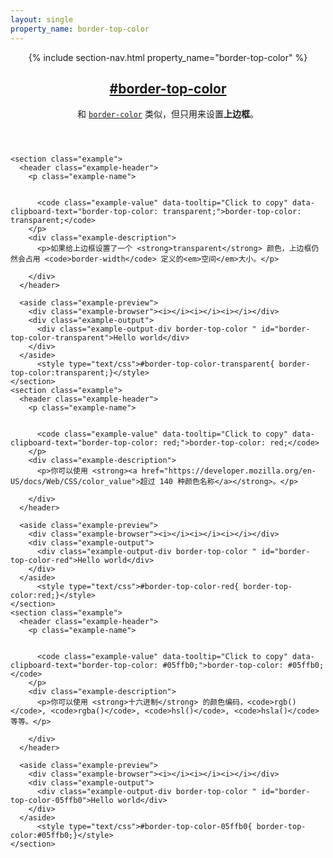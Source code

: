 ```yaml
---
layout: single
property_name: border-top-color
---
```


<section id="border-top-color" class="property">
  <header class="property-header">
    {% include section-nav.html property_name="border-top-color" %}
    <h2 class="property-name">
      <a href="{{site.url}}/#border-top-color"><span>#</span>border-top-color</a>
    </h2>
    <div class="property-description">
      <p>和 <code class="shorthand"><a href="http://cssreference.io/#border-color">border-color</a></code> 类似，但只用来设置<strong>上边框</strong>。</p>
    </div>
  </header>
    <style type="text/css">.border-top-color { border-top-style: solid;border-top-width: 4px; }</style>




    <section class="example">
      <header class="example-header">
        <p class="example-name">


          <code class="example-value" data-tooltip="Click to copy" data-clipboard-text="border-top-color: transparent;">border-top-color: transparent;</code>
        </p>
        <div class="example-description">
          <p>如果给上边框设置了一个 <strong>transparent</strong> 颜色，上边框仍然会占用 <code>border-width</code> 定义的<em>空间</em>大小。</p>

        </div>
      </header>

      <aside class="example-preview">
        <div class="example-browser"><i></i><i></i><i></i></div>
        <div class="example-output">
          <div class="example-output-div border-top-color " id="border-top-color-transparent">Hello world</div>
        </div>
      </aside>
          <style type="text/css">#border-top-color-transparent{ border-top-color:transparent;}</style>
    </section>
    <section class="example">
      <header class="example-header">
        <p class="example-name">


          <code class="example-value" data-tooltip="Click to copy" data-clipboard-text="border-top-color: red;">border-top-color: red;</code>
        </p>
        <div class="example-description">
          <p>你可以使用 <strong><a href="https://developer.mozilla.org/en-US/docs/Web/CSS/color_value">超过 140 种颜色名称</a></strong>。</p>

        </div>
      </header>

      <aside class="example-preview">
        <div class="example-browser"><i></i><i></i><i></i></div>
        <div class="example-output">
          <div class="example-output-div border-top-color " id="border-top-color-red">Hello world</div>
        </div>
      </aside>
          <style type="text/css">#border-top-color-red{ border-top-color:red;}</style>
    </section>
    <section class="example">
      <header class="example-header">
        <p class="example-name">


          <code class="example-value" data-tooltip="Click to copy" data-clipboard-text="border-top-color: #05ffb0;">border-top-color: #05ffb0;</code>
        </p>
        <div class="example-description">
          <p>你可以使用 <strong>十六进制</strong> 的颜色编码，<code>rgb()</code>, <code>rgba()</code>, <code>hsl()</code>, <code>hsla()</code> 等等。</p>

        </div>
      </header>

      <aside class="example-preview">
        <div class="example-browser"><i></i><i></i><i></i></div>
        <div class="example-output">
          <div class="example-output-div border-top-color " id="border-top-color-05ffb0">Hello world</div>
        </div>
      </aside>
          <style type="text/css">#border-top-color-05ffb0{ border-top-color:#05ffb0;}</style>
    </section>
</section>
